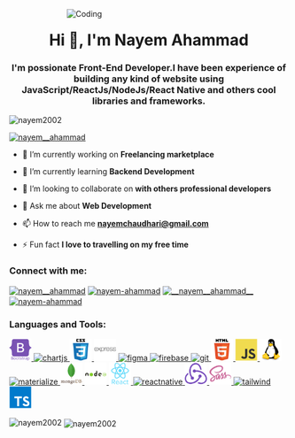 <img align="right" alt="Coding" width="400" src="https://scontent.fcgp17-1.fna.fbcdn.net/v/t39.30808-6/248374512_432818094890861_7528135426751949212_n.jpg?_nc_cat=101&ccb=1-5&_nc_sid=e3f864&_nc_eui2=AeEJp5QXW7TlVxYwRyAxCWGCIgiTU-lyEoEiCJNT6XISgZUIWXgBE4CIV_TLgr8N8XZ84Iov4NLstPUS9oaPCGXZ&_nc_ohc=gETpJ_P8-wsAX8lENyf&_nc_ht=scontent.fcgp17-1.fna&oh=00_AT9IF3_EQzDjSQUYThy8Pk3SaLUpUdp7y0q6Eod1B3bCLA&oe=61E0A537">
<h1 align="center">Hi 👋, I'm Nayem Ahammad</h1>
<h3 align="center">I'm possionate Front-End Developer.I have been experience of building any kind of website using JavaScript/ReactJs/NodeJs/React Native and others cool libraries and frameworks.</h3>

<p align="left"> <img src="https://komarev.com/ghpvc/?username=nayem2002&label=Profile%20views&color=0e75b6&style=flat" alt="nayem2002" /> </p>

<p align="left"> <a href="https://twitter.com/nayem__ahammad" target="blank"><img src="https://img.shields.io/twitter/follow/nayem__ahammad?logo=twitter&style=for-the-badge" alt="nayem__ahammad" /></a> </p>

- 🔭 I’m currently working on **Freelancing marketplace**

- 🌱 I’m currently learning **Backend Development**

- 👯 I’m looking to collaborate on **with others professional developers**

- 💬 Ask me about **Web Development**

- 📫 How to reach me **nayemchaudhari@gmail.com**

- ⚡ Fun fact **I love to travelling on my free time**

<h3 align="left">Connect with me:</h3>
<p align="left">
<a href="https://twitter.com/nayem__ahammad" target="blank"><img align="center" src="https://raw.githubusercontent.com/rahuldkjain/github-profile-readme-generator/master/src/images/icons/Social/twitter.svg" alt="nayem__ahammad" height="30" width="40" /></a>
<a href="https://linkedin.com/in/nayem-ahammad" target="blank"><img align="center" src="https://raw.githubusercontent.com/rahuldkjain/github-profile-readme-generator/master/src/images/icons/Social/linked-in-alt.svg" alt="nayem-ahammad" height="30" width="40" /></a>
<a href="https://instagram.com/__nayem__ahammad__" target="blank"><img align="center" src="https://raw.githubusercontent.com/rahuldkjain/github-profile-readme-generator/master/src/images/icons/Social/instagram.svg" alt="__nayem__ahammad__" height="30" width="40" /></a>
<a href="https://www.behance.net/nayem-ahammad" target="blank"><img align="center" src="https://raw.githubusercontent.com/rahuldkjain/github-profile-readme-generator/master/src/images/icons/Social/behance.svg" alt="nayem-ahammad" height="30" width="40" /></a>
</p>

<h3 align="left">Languages and Tools:</h3>
<p align="left"> <a href="https://getbootstrap.com" target="_blank" rel="noreferrer"> <img src="https://raw.githubusercontent.com/devicons/devicon/master/icons/bootstrap/bootstrap-plain-wordmark.svg" alt="bootstrap" width="40" height="40"/> </a> <a href="https://www.chartjs.org" target="_blank" rel="noreferrer"> <img src="https://www.chartjs.org/media/logo-title.svg" alt="chartjs" width="40" height="40"/> </a> <a href="https://www.w3schools.com/css/" target="_blank" rel="noreferrer"> <img src="https://raw.githubusercontent.com/devicons/devicon/master/icons/css3/css3-original-wordmark.svg" alt="css3" width="40" height="40"/> </a> <a href="https://expressjs.com" target="_blank" rel="noreferrer"> <img src="https://raw.githubusercontent.com/devicons/devicon/master/icons/express/express-original-wordmark.svg" alt="express" width="40" height="40"/> </a> <a href="https://www.figma.com/" target="_blank" rel="noreferrer"> <img src="https://www.vectorlogo.zone/logos/figma/figma-icon.svg" alt="figma" width="40" height="40"/> </a> <a href="https://firebase.google.com/" target="_blank" rel="noreferrer"> <img src="https://www.vectorlogo.zone/logos/firebase/firebase-icon.svg" alt="firebase" width="40" height="40"/> </a> <a href="https://git-scm.com/" target="_blank" rel="noreferrer"> <img src="https://www.vectorlogo.zone/logos/git-scm/git-scm-icon.svg" alt="git" width="40" height="40"/> </a> <a href="https://www.w3.org/html/" target="_blank" rel="noreferrer"> <img src="https://raw.githubusercontent.com/devicons/devicon/master/icons/html5/html5-original-wordmark.svg" alt="html5" width="40" height="40"/> </a> <a href="https://developer.mozilla.org/en-US/docs/Web/JavaScript" target="_blank" rel="noreferrer"> <img src="https://raw.githubusercontent.com/devicons/devicon/master/icons/javascript/javascript-original.svg" alt="javascript" width="40" height="40"/> </a> <a href="https://www.linux.org/" target="_blank" rel="noreferrer"> <img src="https://raw.githubusercontent.com/devicons/devicon/master/icons/linux/linux-original.svg" alt="linux" width="40" height="40"/> </a> <a href="https://materializecss.com/" target="_blank" rel="noreferrer"> <img src="https://raw.githubusercontent.com/prplx/svg-logos/5585531d45d294869c4eaab4d7cf2e9c167710a9/svg/materialize.svg" alt="materialize" width="40" height="40"/> </a> <a href="https://www.mongodb.com/" target="_blank" rel="noreferrer"> <img src="https://raw.githubusercontent.com/devicons/devicon/master/icons/mongodb/mongodb-original-wordmark.svg" alt="mongodb" width="40" height="40"/> </a> <a href="https://nodejs.org" target="_blank" rel="noreferrer"> <img src="https://raw.githubusercontent.com/devicons/devicon/master/icons/nodejs/nodejs-original-wordmark.svg" alt="nodejs" width="40" height="40"/> </a> <a href="https://reactjs.org/" target="_blank" rel="noreferrer"> <img src="https://raw.githubusercontent.com/devicons/devicon/master/icons/react/react-original-wordmark.svg" alt="react" width="40" height="40"/> </a> <a href="https://reactnative.dev/" target="_blank" rel="noreferrer"> <img src="https://reactnative.dev/img/header_logo.svg" alt="reactnative" width="40" height="40"/> </a> <a href="https://redux.js.org" target="_blank" rel="noreferrer"> <img src="https://raw.githubusercontent.com/devicons/devicon/master/icons/redux/redux-original.svg" alt="redux" width="40" height="40"/> </a> <a href="https://sass-lang.com" target="_blank" rel="noreferrer"> <img src="https://raw.githubusercontent.com/devicons/devicon/master/icons/sass/sass-original.svg" alt="sass" width="40" height="40"/> </a> <a href="https://tailwindcss.com/" target="_blank" rel="noreferrer"> <img src="https://www.vectorlogo.zone/logos/tailwindcss/tailwindcss-icon.svg" alt="tailwind" width="40" height="40"/> </a> <a href="https://www.typescriptlang.org/" target="_blank" rel="noreferrer"> <img src="https://raw.githubusercontent.com/devicons/devicon/master/icons/typescript/typescript-original.svg" alt="typescript" width="40" height="40"/> </a> </p>

<p><img align="left" src="https://github-readme-stats.vercel.app/api/top-langs?username=nayem2002&show_icons=true&locale=en&layout=compact" alt="nayem2002" /></p>

<p>&nbsp;<img align="center" src="https://github-readme-stats.vercel.app/api?username=nayem2002&show_icons=true&locale=en" alt="nayem2002" /></p>
